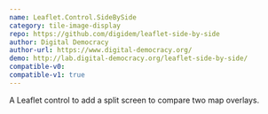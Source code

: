 ```yaml
---
name: Leaflet.Control.SideBySide
category: tile-image-display
repo: https://github.com/digidem/leaflet-side-by-side
author: Digital Democracy
author-url: https://www.digital-democracy.org/
demo: http://lab.digital-democracy.org/leaflet-side-by-side/
compatible-v0:
compatible-v1: true
---
```


A Leaflet control to add a split screen to compare two map overlays.
